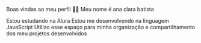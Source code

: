 Boas vindas ao meu perfil 💙💙
Meu nome é ana clara batista 

Estou estudando na Alura
Estou me desenvolvendo na linguagem JavaScript
Utilizo esse espaço para minha organização e compartilhamento dos meu projetos desenvolvidos
